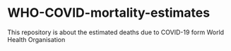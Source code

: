 # WHO-COVID-mortality-estimates
This repository is about the estimated deaths due to COVID-19 form World Health Organisation
